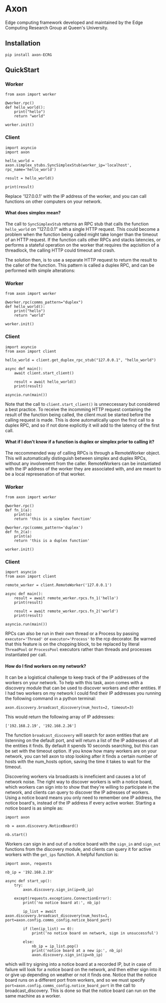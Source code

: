 # Axon

Edge computing framework developed and maintained by the Edge Computing Research Group at Queen's University.

## Installation

`pip install axon-ECRG`

## QuickStart

### Worker

```
from axon import worker

@worker.rpc()
def hello_world():
	print("hello")
	return "world"

worker.init()
```

### Client

```
import asyncio
import axon

hello_world = axon.simplex_stubs.SyncSimplexStub(worker_ip='localhost', rpc_name='hello_world')

result = hello_world()

print(result)
```

Replace '127.0.0.1' with the IP address of the worker, and you can call functions on other computers on your network.

#### What does simplex mean?

The call to `SyncSimplexStub` returns an RPC stub that calls the function `hello_world` on "127.0.0.1" with a single HTTP request. This could become a problem when the function being called might take longer than the timeout of an HTTP request. If the function calls other RPCs and stacks latencies, or performs a stateful operation on the worker that requires the aqcisition of a threadlock, the calling HTTP could timeout and crash.

The solution then, is to use a separate HTTP request to return the result to the caller of the function. This pattern is called a duplex RPC, and can be performed with simple alterations:

### Worker

```
from axon import worker

@worker.rpc(comms_pattern="duplex")
def hello_world():
	print("hello")
	return "world"

worker.init()
```

### Client

```
import asyncio
from axon import client

hello_world = client.get_duplex_rpc_stub("127.0.0.1", "hello_world")

async def main():
	await client.start_client()

	result = await hello_world()
	print(result)

asyncio.run(main())
```

Note that the call to `client.start_client()` is unneccessary but considered a best practice. To receive the incomming HTTP request containing the result of the function being called, the client must be started before the calling request is made. This is done automatically upon the first call to a duplex RPC, and so if not done explicitly it will add to the latency of the first call.

#### What if I don't know if a function is duplex or simplex prior to calling it?

The reccommended way of calling RPCs is through a RemoteWorker object. This will automatically distinguish between simplex and duplex RPCs, without any involvement from the caller. RemoteWorkers can be instantiated with the IP address of the worker they are associated with, and are meant to be a local represenation of that worker.

### Worker

```
from axon import worker

@worker.rpc()
def fn_1(a):
	print(a)
	return 'this is a simplex function'

@worker.rpc(comms_pattern='duplex')
def fn_2(a):
	print(a)
	return 'this is a duplex function'

worker.init()
```

### Client

```
import asyncio
from axon import client

remote_worker = client.RemoteWorker('127.0.0.1')

async def main():
	result = await remote_worker.rpcs.fn_1('hello')
	print(result)

	result = await remote_worker.rpcs.fn_2('world')
	print(result)

asyncio.run(main())
```

RPCs can also be run in their own thread or a Process by passing `executor='Thread'` or `executor='Process'` to the rcp decorator. Be warned that this feature is on the chopping block, to be replaced by literal `ThreadPool` or `ProcessPool` executors rather than threads and processes instantiated per call.

#### How do I find workers on my network?

It can be a logistical challenge to keep track of the IP addresses of the workers on your network. To help with this task, axon comes with a discovery module that can be used to discover workers and other entities. If I had two workers on my network I could find their IP addresses you running the following command in a python terminal:

`axon.discovery.broadcast_discovery(num_hosts=2, timeout=3)`

This would return the following array of IP addresses:

`['192.168.2.19', '192.168.2.26']`

The function `broadcast_discovery` will search for axon entities that are listenning on the default port, and will return a list of the IP addresses of all the entities it finds. By default it spends 10 seconds searching, but this can be set with the timeout option. If you know how many workers are on your network, you can tell axon to stop looking after it finds a certain number of hosts with the num_hosts option, saving the time it takes to wait for the timeout.

Discovering workers via broadcasts is inneficient and causes a lot of network noise. The right way to discover workers is with a notice board, which workers can sign into to show that they're willing to participate in the network, and clients can query to discover the IP adresses of workers. Using a notice board means you only need to remember one IP address, the notice board's, instead of the IP address if every active worker. Starting a notice board is as simple as:

```
import axon

nb = axon.discovery.NoticeBoard()

nb.start()
```

Workers can sign in and out of a notice board with the `sign_in` and `sign_out` functions from the discovery module, and clients can query it for active workers with the `get_ips` function. A helpful function is:

```
import axon, requests

nb_ip = '192.168.2.19'

async def start_up():
	try:
		axon.discovery.sign_in(ip=nb_ip)

	except(requests.exceptions.ConnectionError):
		print('no notice board at:', nb_ip)

		ip_list = await axon.discovery.broadcast_discovery(num_hosts=1, port=axon.config.comms_config.notice_board_port)

		if (len(ip_list) == 0):
			print('no notice board on network, sign in unsuccessful')

		else:
			nb_ip = ip_list.pop()
			print('notice board at a new ip:', nb_ip)
			axon.discovery.sign_in(ip=nb_ip)
```

which will try signing into a notice board at a recorded IP, but in case of failure will look for a notice board on the network, and then either sign into it or give up depending on weather or not it finds one. Notice that the notice board runs on a different port from workers, and so we must specify `port=axon.config.comms_config.notice_board_port` in the call to broadcast_discovery. This is done so that the notice board can run on the same machine as a worker.